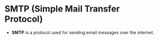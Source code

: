 # SMTP (Simple Mail Transfer Protocol)

- **SMTP** is a protocol used for sending email messages over the internet.
